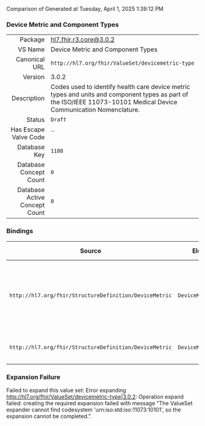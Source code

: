 Comparison of 
Generated at Tuesday, April 1, 2025 1:39:12 PM

### Device Metric and Component Types

|      |     |
| ---: | --- |
| Package | hl7.fhir.r3.core@3.0.2 |
| VS Name | Device Metric and Component Types |
| Canonical URL | `http://hl7.org/fhir/ValueSet/devicemetric-type` |
| Version | 3.0.2 |
| Description | Codes used to identify health care device metric types and units and component types as part of the ISO/IEEE 11073-10101 Medical Device Communication Nomenclature. |
| Status | `Draft` |
| Has Escape Valve Code | `` |
| Database Key | `1188` |
| Database Concept Count | `0` |
| Database Active Concept Count | `0` |
### Bindings

| Source | Element | Binding | Strength | Element Short |
| ------ | ------- | ------- | -------- | ------------- |
| `http://hl7.org/fhir/StructureDefinition/DeviceMetric` | `DeviceMetric.type` | `http://hl7.org/fhir/ValueSet/devicemetric-type` | `Preferred` | Identity of metric, for example Heart Rate or PEEP Setting |
| `http://hl7.org/fhir/StructureDefinition/DeviceMetric` | `DeviceMetric.unit` | `http://hl7.org/fhir/ValueSet/devicemetric-type` | `Preferred` | Unit of Measure for the Metric |

### Expansion Failure

Failed to expand this value set: Error expanding http://hl7.org/fhir/ValueSet/devicemetric-type|3.0.2: Operation expand failed: creating the required expansion failed with message "The ValueSet expander cannot find codesystem 'urn:iso:std:iso:11073:10101', so the expansion cannot be completed.".
